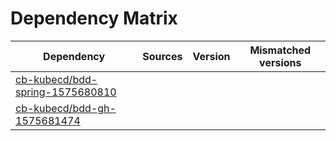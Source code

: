 # Dependency Matrix

Dependency | Sources | Version | Mismatched versions
---------- | ------- | ------- | -------------------
[cb-kubecd/bdd-spring-1575680810](https://github.com/cb-kubecd/bdd-spring-1575680810.git) |  | []() | 
[cb-kubecd/bdd-gh-1575681474](https://github.com/cb-kubecd/bdd-gh-1575681474.git) |  | []() | 
